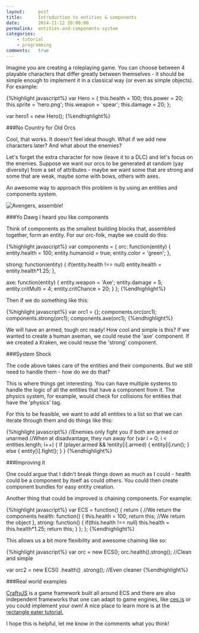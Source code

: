 ```yaml
---
layout:     post
title:      Introduction to entities & components
date:       2014-11-12 20:00:00
permalink:  entities-and-components-system
categories: 
    - tutorial
    - programming
comments:   true
---
```


Imagine you are creating a roleplaying game. You can choose between 4 playable characters that differ greatly between themselves - it should be simple enough to implement it in a classical way (or even as simple objects). For example:

{%highlight javascript%}
var Hero = {
    this.health = 100;
    this.power = 20;
    this.sprite = 'hero.png';
    this.weapon = 'spear';
    this.damage = 20;
};

var hero1 = new Hero();
{%endhighlight%}

###No Country for Old Orcs

Cool, that works. It doesn't feel ideal though. What if we add new characters later? And what about the enemies?

Let's forget the extra character for now (leave it to a DLC) and let's focus on the enemies. Suppose we want our orcs to be generated at random (yay diversity) from a set of attributes - maybe we want some that are strong and some that are weak, maybe some with bows, others with axes.

An awesome way to approach this problem is by using an entities and components system.

![Avengers, assemble!]({{site.baseurl}}/assets/ecs_orc.png)

###Yo Dawg I heard you like components

Think of components as the smallest building blocks that, assembled together, form an entity. For our orc-folk, maybe we could do this:

{%highlight javascript%}
var components = {
  orc: function(entity) {
    entity.health = 100;
    entity.humanoid = true;
    entity.color = 'green';
  },

  strong: function(entity) {
    if(entity.health !== null)
      entity.health = entity.health*1.25;
  },
  
  axe: function(entity) {
    entity.weapon = 'Axe';
    entity.damage = 5;
    entity.critMulti = 4;
    entity.critChance = 20;
  }
};
{%endhighlight%}

Then if we do something like this:

{%highlight javascript%}
var orc1 = {};
components.orc(orc1);
components.strong(orc1);
components.axe(orc1);
{%endhighlight%}

We will have an armed, tough orc ready! How cool and simple is this?
If we wanted to create a human axeman, we could reuse the 'axe' component. If we created a Kraken, we could reuse the 'strong' component.

###System Shock

The code above takes care of the entities and their components. But we still need to handle them - how do we do that?

This is where things get interesting. You can have multiple systems to handle the logic of all the entities that have a component from it. The physics system, for example, would check for collisions for entities that have the 'physics' tag.

For this to be feasible, we want to add all entities to a list so that we can iterate through them and do things like this:

{%highlight javascript%}
//Enemies only fight you if both are armed or unarmed
//When at disadvantage, they run away
for (var i = 0; i < entities.length; i++) {
    if (player.armed && !entity[i].armed) {
        entity[i].run();
    } else {
        entity[i].fight();
    }
}
{%endhighlight%}

###Improving it

One could argue that I didn't break things down as much as I could - health could be a component by itself as could others. 
You could then create component bundles for easy entity creation.

Another thing that could be improved is chaining components. For example:

{%highlight javascript%}
var ECS = function() {
  return { //We return the components
      health: function() {
        this.health = 100;
        return this; //We return the object
      },
      strong: function() {
          if(this.health !== null)
              this.health = this.health*1.25;
          return this;
      }
  };
};
{%endhighlight%}

This allows us a bit more flexibility and awesome chaining like so:

{%highlight javascript%}
var orc = new ECS();
orc.health().strong(); //Clean and simple

var orc2 = new ECS()
    .health()
    .strong(); //Even cleaner
{%endhighlight%}

###Real world examples

<a href="craftyjs.com/" target="_blank">CraftyJS</a> is a game framework built all around ECS and there are also independent frameworks that one can adapt to game engines, like <a href="https://github.com/qiao/ces.js" target="_blank">ces.js</a> or you could implement your own! A nice place to learn more is at the <a href="http://vasir.net/blog/game-development/how-to-build-entity-component-system-in-javascript" target="_blank">rectangle eater tutorial.</a>

I hope this is helpful, let me know in the comments what you think!